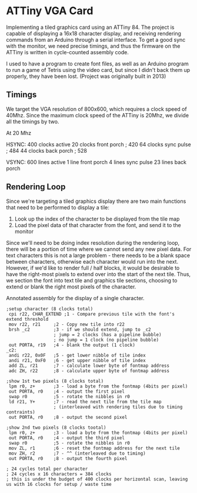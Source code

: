 # ATTiny VGA Card

Implementing a tiled graphics card using an ATTiny 84. The project is capable of displaying a 16x18 character display, and receiving rendering commands from an Arduino through a serial interface. To get a good sync with the monitor, we need precise timings, and thus the firmware on the ATTiny is written in cycle-counted assembly code.

I used to have a program to create font files, as well as an Arduino program to run a game of Tetris using the video card, but since I didn't back them up properly, they have been lost. (Project was originally built in 2013)

## Timings

We target the VGA resolution of 800x600, which requires a clock speed of 40Mhz. Since the maximum clock speed of the ATTiny is 20Mhz, we divide all the timings by two.

At 20 Mhz

HSYNC:
400 clocks active
20 clocks front porch ; 420
64 clocks sync pulse  ; 484
44 clocks back porch  ; 528

VSYNC:
600 lines active
1 line  front porch
4 lines sync pulse
23 lines back porch


## Rendering Loop

Since we're targeting a tiled graphics display there are two main functions that need to be performed to display a tile:

1. Look up the index of the character to be displayed from the tile map
2. Load the pixel data of that character from the font, and send it to the monitor

Since we'll need to be doing index resolution during the rendering loop, there will be a portion of time where we cannot send any new pixel data. For text characters this is not a large problem - there needs to be a blank space between characters, otherwise each character would run into the next. However, if we'd like to render full / half blocks, it would be desirable to have the right-most pixels to extend over into the start of the next tile. Thus, we section the font into text tile and graphics tile sections, choosing to extend or blank the right most pixels of the character.

Annotated assembly for the display of a single character.
```
;setup character (8 clocks total)
 cpi r22, CHAR_EXTEND ;1 - Compare previous tile with the font's extend threshold
 mov r22, r21     ;2 - Copy new tile into r22
 brsh _c2         ;3 - if we should extend, jump to _c2
                  ; jump = 2 clocks (has a pipeline bubble)
                  ; no jump = 1 clock (no pipeline bubble)
 out PORTA, r19   ;4 - blank the output (1 clock)
_c2:
 andi r22, 0x0F   ;5 - get lower nibble of tile index
 andi r21, 0xF0   ;6 - get upper nibble of tile index
 add ZL, r21      ;7 - calculate lower byte of fontmap address
 adc ZH, r22      ;8 - calculate upper byte of fontmap address

;show 1st two pixels (8 clocks total)
 lpm r0, z+       ;3 - load a byte from the fontmap (4bits per pixel)
 out PORTA, r0    ;4 - output the first pixel
 swap r0          ;5 - rotate the nibbles in r0
 ld r21, Y+       ;7 - read the next tile from the tile map 
                  ; (interleaved with rendering tiles due to timing contraints)
 out PORTA, r0    ;8 - output the second pixel

;show 2nd two pixels (8 clocks tootal)
 lpm r0, z+       ;3 - load a byte from the fontmap (4bits per pixel)
 out PORTA, r0    ;4 - output the third pixel
 swap r0          ;5 - rotate the nibbles in r0
 mov ZL, r1       ;6 - reset the fontmap address for the next tile
 mov ZH, r2       ;7 - ^^ (interleaved due to timing)
 out PORTA, r0    ;8 - output the fourth pixel

; 24 cycles total per character
; 24 cycles x 16 characters = 384 clocks
; this is under the budget of 400 clocks per horizontal scan, leaving us with 16 clocks for setup / waste time
```